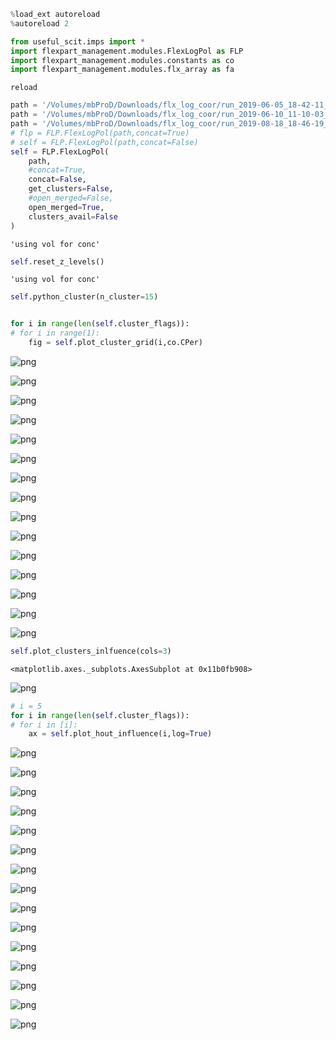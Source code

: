 ```python
%load_ext autoreload
%autoreload 2
```


```python
from useful_scit.imps import *
import flexpart_management.modules.FlexLogPol as FLP
import flexpart_management.modules.constants as co
import flexpart_management.modules.flx_array as fa
```

    reload



```python
path = '/Volumes/mbProD/Downloads/flx_log_coor/run_2019-06-05_18-42-11_'
path = '/Volumes/mbProD/Downloads/flx_log_coor/run_2019-06-10_11-10-03_'
path = '/Volumes/mbProD/Downloads/flx_log_coor/run_2019-08-18_18-46-19_'
# flp = FLP.FlexLogPol(path,concat=True)
# self = FLP.FlexLogPol(path,concat=False)
self = FLP.FlexLogPol(
    path,
    #concat=True,
    concat=False,
    get_clusters=False,
    #open_merged=False,
    open_merged=True,
    clusters_avail=False
)
```

    'using vol for conc'



```python
self.reset_z_levels()
```

    'using vol for conc'



```python
self.python_cluster(n_cluster=15)
```


```python

for i in range(len(self.cluster_flags)):
# for i in range(1):
    fig = self.plot_cluster_grid(i,co.CPer)
```


![png](flex_output_15_clusters_files/flex_output_15_clusters_5_0.png)



![png](flex_output_15_clusters_files/flex_output_15_clusters_5_1.png)



![png](flex_output_15_clusters_files/flex_output_15_clusters_5_2.png)



![png](flex_output_15_clusters_files/flex_output_15_clusters_5_3.png)



![png](flex_output_15_clusters_files/flex_output_15_clusters_5_4.png)



![png](flex_output_15_clusters_files/flex_output_15_clusters_5_5.png)



![png](flex_output_15_clusters_files/flex_output_15_clusters_5_6.png)



![png](flex_output_15_clusters_files/flex_output_15_clusters_5_7.png)



![png](flex_output_15_clusters_files/flex_output_15_clusters_5_8.png)



![png](flex_output_15_clusters_files/flex_output_15_clusters_5_9.png)



![png](flex_output_15_clusters_files/flex_output_15_clusters_5_10.png)



![png](flex_output_15_clusters_files/flex_output_15_clusters_5_11.png)



![png](flex_output_15_clusters_files/flex_output_15_clusters_5_12.png)



![png](flex_output_15_clusters_files/flex_output_15_clusters_5_13.png)



![png](flex_output_15_clusters_files/flex_output_15_clusters_5_14.png)



```python
self.plot_clusters_inlfuence(cols=3)
```




    <matplotlib.axes._subplots.AxesSubplot at 0x11b0fb908>




![png](flex_output_15_clusters_files/flex_output_15_clusters_6_1.png)



```python
# i = 5 
for i in range(len(self.cluster_flags)):
# for i in [i]:
    ax = self.plot_hout_influence(i,log=True)
```


![png](flex_output_15_clusters_files/flex_output_15_clusters_7_0.png)



![png](flex_output_15_clusters_files/flex_output_15_clusters_7_1.png)



![png](flex_output_15_clusters_files/flex_output_15_clusters_7_2.png)



![png](flex_output_15_clusters_files/flex_output_15_clusters_7_3.png)



![png](flex_output_15_clusters_files/flex_output_15_clusters_7_4.png)



![png](flex_output_15_clusters_files/flex_output_15_clusters_7_5.png)



![png](flex_output_15_clusters_files/flex_output_15_clusters_7_6.png)



![png](flex_output_15_clusters_files/flex_output_15_clusters_7_7.png)



![png](flex_output_15_clusters_files/flex_output_15_clusters_7_8.png)



![png](flex_output_15_clusters_files/flex_output_15_clusters_7_9.png)



![png](flex_output_15_clusters_files/flex_output_15_clusters_7_10.png)



![png](flex_output_15_clusters_files/flex_output_15_clusters_7_11.png)



![png](flex_output_15_clusters_files/flex_output_15_clusters_7_12.png)



![png](flex_output_15_clusters_files/flex_output_15_clusters_7_13.png)



![png](flex_output_15_clusters_files/flex_output_15_clusters_7_14.png)



```python

```
